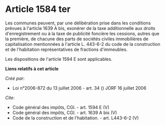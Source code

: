 # Article 1584 ter

Les communes peuvent, par une délibération prise dans les conditions prévues à l'article 1639 A bis, exonérer de la taxe
additionnelle aux droits d'enregistrement ou à la taxe de publicité foncière les cessions, autres que la première, de chacune
des parts de sociétés civiles immobilières de capitalisation mentionnées à l'article L. 443-6-2 du code de la construction et
de l'habitation représentatives de fractions d'immeubles. 

Les dispositions de l'article 1594 E sont applicables.

**Liens relatifs à cet article**

_Créé par_:

  - Loi n°2006-872 du 13 juillet 2006 - art. 34 () JORF 16 juillet 2006

_Cite_:

  - Code général des impôts, CGI. - art. 1594 E (V)
  - Code général des impôts, CGI. - art. 1639 A bis (V)
  - Code de la construction et de l'habitation. - art. L443-6-2 (V)
